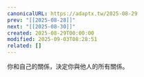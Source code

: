 ```yaml
---
canonicalURL: https://adaptx.tw/2025-08-29
prev: "[[2025-08-28]]"
next: "[[2025-08-30]]"
created: 2025-08-29T00:00:00
modified: 2025-09-03T08:28:51
related: []
---
```


你和自己的關係，決定你與他人的所有關係。
